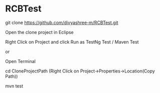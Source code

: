 # RCBTest

git clone https://github.com/divyashree-m/RCBTest.git


Open the clone project in Eclipse

Right Click on Project and click Run as TestNg Test / Maven Test

or 

Open Terminal 

cd CloneProjectPath (Right Click on Project->Properties->Location(Copy Path))

mvn test
